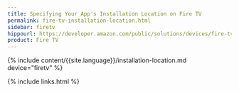 ```yaml
---
title: Specifying Your App's Installation Location on Fire TV
permalink: fire-tv-installation-location.html
sidebar: firetv
hippourl: https://developer.amazon.com/public/solutions/devices/fire-tv/docs/fire-tv-installation-location
product: Fire TV
---
```


{% include content/{{site.language}}/installation-location.md device="firetv" %}

{% include links.html %}
